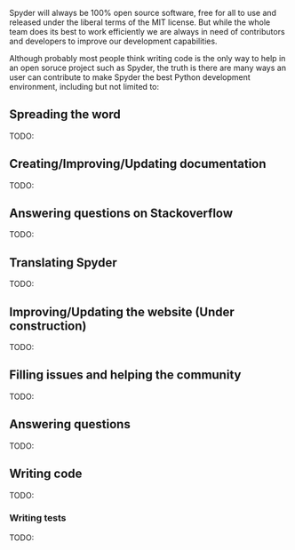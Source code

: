 Spyder will always be 100% open source software, free for all to use and released under the liberal terms of the MIT license. But while the whole team does its best to work efficiently we are always in need of contributors and developers to improve our development capabilities. 

Although probably most people think writing code is the only way to help in an open soruce project such as Spyder, the truth is there are many ways an user can contribute to make Spyder the best Python development environment, including but not limited to:

## Spreading the word
TODO:

## Creating/Improving/Updating documentation
TODO:

## Answering questions on Stackoverflow
TODO:

## Translating Spyder
TODO:

## Improving/Updating the website (Under construction)
TODO:

## Filling issues and helping the community
TODO:

## Answering questions
TODO:

## Writing code
TODO:

### Writing tests
TODO:
